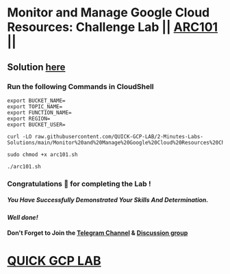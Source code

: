 # Monitor and Manage Google Cloud Resources: Challenge Lab || [ARC101](https://www.cloudskillsboost.google/focuses/60441?parent=catalog) ||

## Solution [here]()

### Run the following Commands in CloudShell

```
export BUCKET_NAME=
export TOPIC_NAME=
export FUNCTION_NAME=
export REGION=
export BUCKET_USER=
```
```
curl -LO raw.githubusercontent.com/QUICK-GCP-LAB/2-Minutes-Labs-Solutions/main/Monitor%20and%20Manage%20Google%20Cloud%20Resources%20Challenge%20Lab/arc101.sh

sudo chmod +x arc101.sh

./arc101.sh
```

### Congratulations 🎉 for completing the Lab !

##### *You Have Successfully Demonstrated Your Skills And Determination.*

#### *Well done!*

#### Don't Forget to Join the [Telegram Channel](https://t.me/QuickGcpLab) & [Discussion group](https://t.me/QuickGcpLabChats)

# [QUICK GCP LAB](https://www.youtube.com/@quickgcplab)
